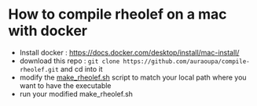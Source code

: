 # How to compile rheolef on a mac with docker

- Install docker : https://docs.docker.com/desktop/install/mac-install/
- download this repo : ```git clone https://github.com/auraoupa/compile-rheolef.git``` and cd into it
- modify the [make_rheolef.sh](make_rheolef.sh) script to match your local path where you want to have the executable
- run your modified make_rheolef.sh

